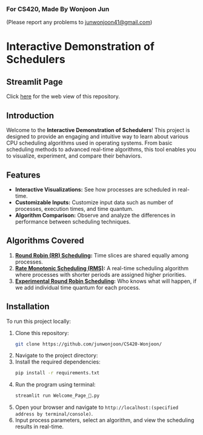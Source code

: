### For CS420, Made By Wonjoon Jun 
(Please report any problems to junwonjoon41@gmail.com)
# Interactive Demonstration of Schedulers
## Streamlit Page
Click [here](https://cs420-scheduler-demo.streamlit.app/) for the web view of this repository.  

## Introduction
Welcome to the **Interactive Demonstration of Schedulers**! This project is designed to provide an engaging and intuitive way to learn about various CPU scheduling algorithms used in operating systems. From basic scheduling methods to advanced real-time algorithms, this tool enables you to visualize, experiment, and compare their behaviors.

## Features
- **Interactive Visualizations:** See how processes are scheduled in real-time.
- **Customizable Inputs:** Customize input data such as number of processes, execution times, and time quantum.
- **Algorithm Comparison:** Observe and analyze the differences in performance between scheduling techniques.

## Algorithms Covered
1. **[Round Robin (RR) Scheduling](https://cs420-scheduler-demo.streamlit.app/Round_Robin_Scheduling_%F0%9F%94%84):** Time slices are shared equally among processes.
2. **[Rate Monotonic Scheduling (RMS)](https://cs420-scheduler-demo.streamlit.app/Rate_Monotonic_Scheduling_%E2%8F%B1):** A real-time scheduling algorithm where processes with shorter periods are assigned higher priorities.
3. **[Experimental Round Robin Scheduling](https://cs420-scheduler-demo.streamlit.app/Experimental_Round_Robin_%F0%9F%94%81):** Who knows what will happen, if we add individual time quantum for each process. 



## Installation
To run this project locally:
1. Clone this repository:
   ```bash
   git clone https://github.com/junwonjoon/CS420-Wonjoon/
   ```
2. Navigate to the project directory:
3. Install the required dependencies:
   ```bash
   pip install -r requirements.txt
   ```
4. Run the program using terminal:
   ```bash
   streamlit run Welcome_Page_👋.py
   ```
5. Open your browser and navigate to `http://localhost:(specified address by terminal/console)`.
6. Input process parameters, select an algorithm, and view the scheduling results in real-time.


